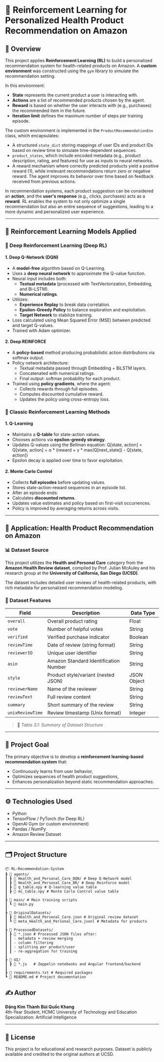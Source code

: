 # 🧠 Reinforcement Learning for Personalized Health Product Recommendation on Amazon

## 📌 Overview

This project applies **Reinforcement Learning (RL)** to build a personalized recommendation system for health-related products on Amazon. A **custom environment** was constructed using the `gym` library to simulate the recommendation setting.

In this environment:
- **State** represents the current product a user is interacting with.
- **Actions** are a list of recommended products chosen by the agent.
- **Reward** is based on whether the user interacts with (e.g., purchases) the recommended item in the future.
- **Iteration limit** defines the maximum number of steps per training episode.

The custom environment is implemented in the `ProductRecommendationEnv` class, which encapsulates:
- A structured `state_dict` storing mappings of user IDs and product IDs based on review time to simulate time-dependent sequences.
- `product_states`, which include encoded metadata (e.g., product description, rating, and features) for use as inputs to neural networks.
- A reward mechanism where correctly predicted products yield a positive reward (1), while irrelevant recommendations return zero or negative reward. The agent improves its behavior over time based on feedback received from previous actions.

In recommendation systems, each product suggestion can be considered an **action**, and the **user's response** (e.g., clicks, purchases) acts as a **reward**. RL enables the system to not only optimize a single recommendation but also an entire sequence of suggestions, leading to a more dynamic and personalized user experience.

---

## 🧠 Reinforcement Learning Models Applied

### 🔷 Deep Reinforcement Learning (Deep RL)

#### 1. Deep Q-Network (DQN)
- A **model-free** algorithm based on Q-Learning.
- Uses a **deep neural network** to approximate the Q-value function.
- Neural input includes both:
  - **Textual metadata** (processed with TextVectorization, Embedding, and Bi-LSTM).
  - **Numerical ratings**.
- Utilizes:
  - **Experience Replay** to break data correlation.
  - **Epsilon-Greedy Policy** to balance exploration and exploitation.
  - **Target Network** to stabilize training.
- Loss calculated using Mean Squared Error (MSE) between predicted and target Q-values.
- Trained with Adam optimizer.

#### 2. Deep REINFORCE
- A **policy-based** method producing probabilistic action distributions via softmax output.
- Policy network architecture:
  - Textual metadata passed through Embedding + BiLSTM layers.
  - Concatenated with numerical ratings.
  - Final output: softmax probability for each product.
- Trained using **policy gradients**, where the agent:
  - Collects rewards through full episodes.
  - Computes discounted cumulative reward.
  - Updates the policy using cross-entropy loss.

### 🔷 Classic Reinforcement Learning Methods

#### 1. Q-Learning
- Maintains a **Q-table** for state-action values.
- Chooses actions via **epsilon-greedy strategy**.
- Updates Q-values using the Bellman equation:
Q[state, action] = Q[state, action] + α * (reward + γ * max(Q[next_state]) - Q[state, action])
- Epsilon decay is applied over time to favor exploitation.

#### 2. Monte Carlo Control
- Collects **full episodes** before updating values.
- Stores state-action-reward sequences in an episode list.
- After an episode ends:
- Calculates **discounted returns**.
- Updates value estimates and policy based on first-visit occurrences.
- Policy is improved by averaging returns across visits.

---

## 🏥 Application: Health Product Recommendation on Amazon

### 📊 Dataset Source

This project utilizes the **Health and Personal Care** category from the **Amazon Health Review dataset**, compiled by Prof. Julian McAuley and his research group at the **University of California, San Diego (UCSD)**.

The dataset includes detailed user reviews of health-related products, with rich metadata for personalized recommendation modeling.

### 📁 Dataset Features

| Field | Description | Data Type |
|-------|-------------|------------|
| `overall` | Overall product rating | Float |
| `vote` | Number of helpful votes | String |
| `verified` | Verified purchase indicator | Boolean |
| `reviewTime` | Date of review (string format) | String |
| `reviewerID` | Unique user identifier | String |
| `asin` | Amazon Standard Identification Number | String |
| `style` | Product style/variant (nested JSON) | JSON Object |
| `reviewerName` | Name of the reviewer | String |
| `reviewText` | Full review content | String |
| `summary` | Short summary of the review | String |
| `unixReviewTime` | Review timestamp (Unix format) | Integer |

> 📌 *Table 3.1: Summary of Dataset Structure*

---

## 🎯 Project Goal

The primary objective is to develop a **reinforcement learning-based recommendation system** that:
- Continuously learns from user behavior,
- Optimizes sequences of health product suggestions,
- Enhances personalization beyond static recommendation approaches.

---

## ⚙️ Technologies Used

- Python
- TensorFlow / PyTorch (for Deep RL)
- OpenAI Gym (or custom environment)
- Pandas / NumPy
- Amazon Review Dataset

---

## 🗂️ Project Structure

```plaintext
📦 RL-Recommendation-System
┣ 📁 agents/
┃ ┣ 📁 Health_and_Personal_Care_DQN/ # Deep Q-Network model
┃ ┣ 📁 Health_and_Personal_Care_DR/ # Deep Reinforce model
┃ ┣ 📜 q_table.npy # Q-learning value table
┃ ┣ 📜 mc_table.npy # Monte Carlo Control value table
┃
┣ 📁 main/ # Main training scripts
┃ ┗ 📜 main.py
┃
┣ 📁 OriginalDatasets/
┃ ┣ 📜 Health_and_Personal_Care.json # Original review dataset
┃ ┗ 📜 meta_Health_and_Personal_Care.jsonl # Metadata for products
┃
┣ 📁 ProcessedDatasets/
┃ ┣ 📜 *.json # Processed JSON files after:
┃ ┃ - metadata + review merging
┃ ┃ - column filtering
┃ ┃ - splitting per product/user
┃ ┃ - re-aggregation for training
┃
┣ 📁 UI/
┃ ┣ 📜 *.js   # Zeppelin notebooks and Angular frontend/backend
┃
┣ 📜 requirements.txt # Required packages
┗ 📜 README.md # Project documentation
```

## ✍️ Author

**Đặng Kim Thành**
**Bùi Quốc Khang**  
4th-Year Student, HCMC University of Technology and Education  
Specialization: Artificial Intelligence

---

## 📄 License

This project is for educational and research purposes. Dataset is publicly available and credited to the original authors at UCSD.
